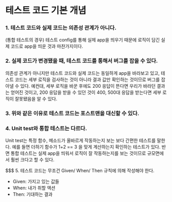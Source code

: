 # 테스트 코드 기본 개념

### 1. 테스트 코드와 실제 코드는 의존성 관계가 아니다.
(통합 테스트의 경우) 테스트 config를 통해 실제 app을 띄우기 때문에
로직이 담긴 실제 코드로 app을 띄운 것과 마찬가지이다.

### 2. 실제 코드가 변경됐을 때, 테스트 코드를 통해서 버그를 잡을 수 있다.
의존성 관계가 아니지만 테스트 코드와 실제 코드는 동일하게 app을 바라보고 있고,
테스트 코드는 세부 로직을 검사하는 것이 아니라 결과 값만 확인하는 것이므로 버그를 잡아낼 수 있다.
예컨대, 세부 로직을 바꾼 후에도 200 응답이 뜬다면 우리가 바라던 결과는 얻어진 것이고,
200 응답을 받을 수 있던 것이 400, 500대 응답을 받는다면 세부 로직이 잘못됐음을 알 수 있다.

### 3. 위와 같은 이유로 테스트 코드는 포스트맨을 대신할 수 있다.

### 4. Unit test와 통합 테스트는 다르다.
Unit test는 특정 함수, 메소드가 올바르게 작동하는지 보는 보다 간편한 테스트를 말한다.
예를 들면 더하기 함수가 1+2 == 3 을 맞게 계산하는지 확인하는 테스트가 있다.
반면 통합 테스트는 실제 app을 띄워서 로직이 잘 작동하는지를 보는 것이므로 규모면에서 훨씬 크다고 할 수 있다.

$$$ 5. 테스트 코드는 무조건 Given/ When/ Then 규칙에 의해 작성해야 한다.
- Given: 가지고 있는 값들
- When: 내가 취할 액션
- Then: 기대하는 결과
